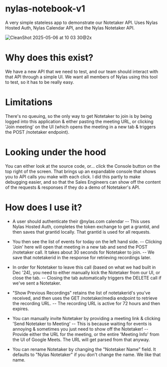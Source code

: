 # nylas-notebook-v1

A very simple stateless app to demonstrate our Notetaker API. Uses Nylas Hosted Auth, Nylas Calendar API, and the Nylas Notetaker API.

![CleanShot 2025-05-06 at 10 03 30@2x](https://github.com/user-attachments/assets/69d7d42a-7e9e-4ca4-ab60-1741af2dca0c)


# Why does this exist?

We have a new API that we need to test, and our team should interact with that API through a simple UI. We want all members of Nylas using this tool to test, so it has to be really easy.

# Limitations

There's no queuing, so the only way to get Notetaker to join is by being logged into this application & either pasting the meeting URL, or clicking 'Join meeting' on the UI (which opens the meeting in a new tab & triggers the POST /notetaker endpoint).

# Looking under the hood

You can either look at the source code, or... click the Console button on the top right of the screen. That brings up an expandable console that shows you to API calls you make with each click. I did this partly to make debugging easier, and so that the Sales Engineers can show off the content of the requests & responses if they do a demo of Notetaker's API.

# How does I use it?

- A user should authenticate their @nylas.com calendar
-- This uses Nylas Hosted Auth, completes the token exchange to get a grantid, and then saves that grantid locally. That grantid is used for all requests.

- You then see the list of events for today on the left hand side.
-- Clicking 'Join' here will open that meeting in a new tab and send the POST /notetaker call. It takes about 30 seconds for Notetaker to join.
-- We save that notetakerid in the response for retrieving recordings later.

- In order for Notetaker to leave this call (based on what we had built in Dec '24), you need to either manually kick the Notetaker from our UI, or close the tab.
-- Closing the tab automatically triggers the DELETE call if we've sent a Notetaker.

- "Show Previous Recordings" retains the list of notetakerid's you've received, and then uses the GET /notetaker/media endpoint to retrieve the recording URL.
-- The recording URL is active for 72 hours and then expires.

- You can manually invite Notetaker by providing a meeting link & clicking 'Send Notetaker to Meeting'
-- This is because waiting for events is annoying & sometimes you just need to show off the Notetaker!
-- Provide either the URL for the meeting, or the entire 'Meeting Info' from the UI of Google Meets. The URL will get parsed from that anyway.

- You can rename Notetaker by changing the "Notetaker Name" field. It defaults to "Nylas Notetaker" if you don't change the name. We like that name.
